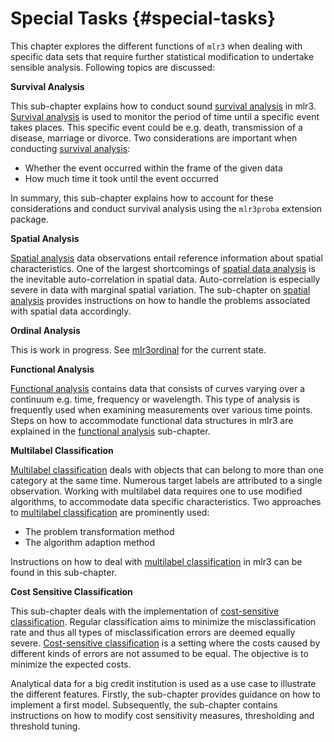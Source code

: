 # Special Tasks {#special-tasks}

This chapter explores the different functions of `mlr3` when dealing with specific data sets that require further statistical modification to undertake sensible analysis.
Following topics are discussed:

**Survival Analysis**

This sub-chapter explains how to conduct sound [survival analysis](#survival) in mlr3.
[Survival analysis](#survival) is used to monitor the period of time until a specific event takes places.
This specific event could be e.g. death, transmission of a disease, marriage or divorce.
Two considerations are important when conducting [survival analysis](#survival):

* Whether the event occurred within the frame of the given data
* How much time it took until the event occurred

In summary, this sub-chapter explains how to account for these considerations and conduct survival analysis using the `mlr3proba` extension package.

**Spatial Analysis**

[Spatial analysis](#spatial) data observations entail reference information about spatial characteristics.
One of the largest shortcomings of [spatial data analysis](#spatial) is the inevitable auto-correlation in spatial data.
Auto-correlation is especially severe in data with marginal spatial variation.
The sub-chapter on [spatial analysis](#spatial) provides instructions on how to handle the problems associated with spatial data accordingly.

**Ordinal Analysis**

This is work in progress.
See [mlr3ordinal](https://github.com/mlr-org/mlr3ordinal) for the current state.

**Functional Analysis**

[Functional analysis](#functional) contains data that consists of curves varying over a continuum e.g. time, frequency or wavelength.
This type of analysis is frequently used when examining measurements over various time points.
Steps on how to accommodate functional data structures in mlr3 are explained in the [functional analysis](#functional) sub-chapter.

**Multilabel Classification**

[Multilabel classification](#multilabel) deals with objects that can belong to more than one category at the same time.
Numerous target labels are attributed to a single observation.
Working with multilabel data requires one to use modified algorithms, to accommodate data specific characteristics.
Two approaches to [multilabel classification](#multilabel) are prominently used:

* The problem transformation method
* The algorithm adaption method

Instructions on how to deal with [multilabel classification](#multilabel) in mlr3 can be found in this sub-chapter.

**Cost Sensitive Classification**

This sub-chapter deals with the implementation of [cost-sensitive classification](#cost-sens).
Regular classification aims to minimize the misclassification rate and thus all types of misclassification errors are deemed equally severe.
[Cost-sensitive classification](#cost-sens) is a setting where the costs caused by different kinds of errors are not assumed to be equal.
The objective is to minimize the expected costs.

Analytical data for a big credit institution is used as a use case to illustrate the different features.
Firstly, the sub-chapter provides guidance on how to implement a first model.
Subsequently, the sub-chapter contains instructions on how to modify cost sensitivity measures, thresholding and threshold tuning.
